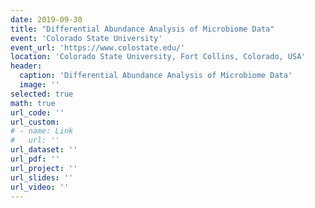 ```yaml
---
date: 2019-09-30
title: "Differential Abundance Analysis of Microbiome Data"
event: 'Colorado State University'
event_url: 'https://www.colostate.edu/'
location: 'Colorado State University, Fort Collins, Colorado, USA'
header:
  caption: 'Differential Abundance Analysis of Microbiome Data'
  image: ''
selected: true
math: true
url_code: ''
url_custom:
# - name: Link
#   url: ''
url_dataset: ''
url_pdf: ''
url_project: ''
url_slides: ''
url_video: ''
---
```


